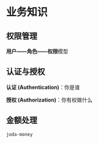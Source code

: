 # 业务知识

## 权限管理

**用户——角色——权限**模型

## 认证与授权

**认证 (Authentication)**：你是谁

**授权 (Authorization)**：你有权做什么

## 金额处理

`joda-money`

